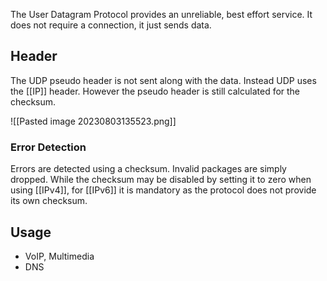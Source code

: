 The User Datagram Protocol provides an unreliable, best effort service. It does not require a connection, it just sends data.

## Header
The UDP pseudo header is not sent along with the data. Instead UDP uses the [[IP]] header. However the pseudo header is still calculated for the checksum.

![[Pasted image 20230803135523.png]]

### Error Detection
Errors are detected using a checksum. Invalid packages are simply dropped. While the checksum may be disabled by setting it to zero when using [[IPv4]], for [[IPv6]] it is mandatory as the protocol does not provide its own checksum.

## Usage
- VoIP, Multimedia
- DNS